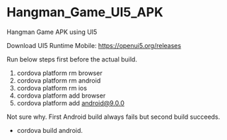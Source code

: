 # Hangman_Game_UI5_APK
Hangman Game APK using UI5

Download UI5 Runtime Mobile: https://openui5.org/releases

Run below steps first before the actual build.<br />
1. cordova platform rm browser<br />
2. cordova platform rm android<br />
3. cordova platform rm ios<br />
4. cordova platform add browser<br />
5. cordova platform add android@9.0.0<br />

Not sure why. First Android build always fails but second build succeeds.<br />
* cordova build android.<br />
